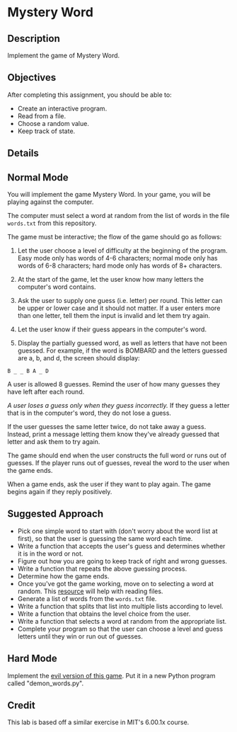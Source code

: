 # Mystery Word

## Description

Implement the game of Mystery Word.

## Objectives

After completing this assignment, you should be able to:

- Create an interactive program.
- Read from a file.
- Choose a random value.
- Keep track of state.

## Details

## Normal Mode

You will implement the game Mystery Word. In your game, you will be playing
against the computer.

The computer must select a word at random from the list of words in the file
`words.txt` from this repository.

The game must be interactive; the flow of the game should go as follows:

1. Let the user choose a level of difficulty at the beginning of the program.
   Easy mode only has words of 4-6 characters; normal mode only has words of 6-8
   characters; hard mode only has words of 8+ characters.

2. At the start of the game, let the user know how many letters the computer's
   word contains.

3. Ask the user to supply one guess (i.e. letter) per round. This letter can be
   upper or lower case and it should not matter. If a user enters more than one
   letter, tell them the input is invalid and let them try again.

4. Let the user know if their guess appears in the computer's word.

5. Display the partially guessed word, as well as letters that have not been
   guessed. For example, if the word is BOMBARD and the letters guessed are a, b,
   and d, the screen should display:

```
B _ _ B A _ D
```

A user is allowed 8 guesses. Remind the user of how many guesses they have left
after each round.

_A user loses a guess only when they guess incorrectly._ If they guess a letter
that is in the computer's word, they do not lose a guess.

If the user guesses the same letter twice, do not take away a guess. Instead,
print a message letting them know they've already guessed that letter and ask
them to try again.

The game should end when the user constructs the full word or runs out of
guesses. If the player runs out of guesses, reveal the word to the user when
the game ends.

When a game ends, ask the user if they want to play again. The game begins
again if they reply positively.

## Suggested Approach

- Pick one simple word to start with (don't worry about the word list at first), so that the user is guessing the same word each time.
- Write a function that accepts the user's guess and determines whether it is in the word or not.
- Figure out how you are going to keep track of right and wrong guesses.
- Write a function that repeats the above guessing process.
- Determine how the game ends.
- Once you've got the game working, move on to selecting a word at random. This [resource](https://realpython.com/read-write-files-python/#reading-and-writing-opened-files) will help with reading files.
- Generate a list of words from the `words.txt` file.
- Write a function that splits that list into multiple lists according to level.
- Write a function that obtains the level choice from the user.
- Write a function that selects a word at random from the appropriate list.
- Complete your program so that the user can choose a level and guess letters until they win or run out of guesses. 

## Hard Mode

Implement the [evil version of this game](http://nifty.stanford.edu/2011/schwarz-evil-hangman/).
Put it in a new Python program called "demon_words.py".

## Credit

This lab is based off a similar exercise in MIT's 6.00.1x course.
